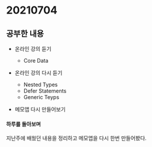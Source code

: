 # 20210704

## 공부한 내용
+ 온라인 강의 듣기
  - Core Data
  
+ 온라인 강의 다시 듣기
  - Nested Types
  - Defer Statements
  - Generic Teyps
  
+ 메모앱 다시 만들어보기

#### 하루를 돌아보며
지난주에 배웠던 내용을 정리하고 메모앱을 다시 한번 만들어봤다.

